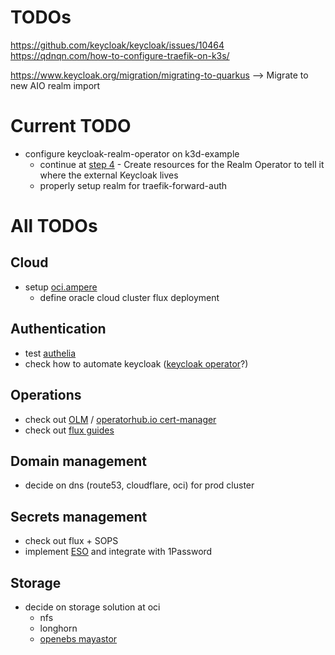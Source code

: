 # TODOs

https://github.com/keycloak/keycloak/issues/10464
https://qdnqn.com/how-to-configure-traefik-on-k3s/

https://www.keycloak.org/migration/migrating-to-quarkus --> Migrate to new AIO realm import


# Current TODO
* configure keycloak-realm-operator on k3d-example
  * continue at [step 4](https://github.com/keycloak/keycloak-realm-operator) - Create resources for the Realm Operator to tell it where the external Keycloak lives
  * properly setup realm for traefik-forward-auth

# All TODOs
## Cloud
* setup [oci.ampere](https://github.com/joern-arne/oci.ampere)
  * define oracle cloud cluster flux deployment

## Authentication
* test [authelia](https://www.authelia.com/)
* check how to automate keycloak ([keycloak operator](https://operatorhub.io/operator/keycloak-operator)?)

## Operations
* check out [OLM](https://github.com/operator-framework/operator-lifecycle-manager) / [operatorhub.io cert-manager](https://operatorhub.io/operator/cert-manager)
* check out [flux guides](https://fluxcd.io/flux/guides/)
## Domain management
* decide on dns (route53, cloudflare, oci) for prod cluster

## Secrets management
* check out flux + SOPS
* implement [ESO](https://external-secrets.io/v0.9.5/provider/1password-automation/) and integrate with 1Password

## Storage
* decide on storage solution at oci
  * nfs
  * longhorn
  * [openebs mayastor](https://github.com/openebs/mayastor)

